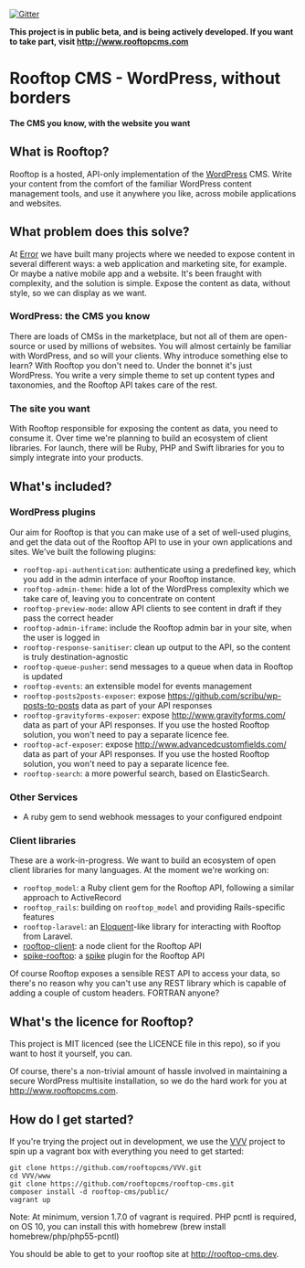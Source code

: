[![Gitter](https://badges.gitter.im/rooftopcms/rooftop-cms.svg)](https://gitter.im/rooftopcms/rooftop-cms?utm_source=badge&utm_medium=badge&utm_campaign=pr-badge)

__This project is in public beta, and is being actively developed. If you want to take part,
visit http://www.rooftopcms.com__
# Rooftop CMS - WordPress, without borders
__The CMS you know, with the website you want__

## What is Rooftop?
Rooftop is a hosted, API-only implementation of the [WordPress](http://wordpress.org) CMS. Write your content from the comfort of the familiar WordPress content management tools, and use it anywhere you like, across mobile applications and websites.

## What problem does this solve?
At [Error](http://www.errorstudio.co.uk) we have built many projects where we needed to expose content in several different ways: a web application and marketing site, for example. Or maybe a native mobile app and a website. It's been fraught with complexity, and the solution is simple. Expose the content as data, without style, so we can display as we want.

### WordPress: the CMS you know
There are loads of CMSs in the marketplace, but not all of them are open-source or used by millions of websites. You will almost certainly be familiar with WordPress, and so will your clients. Why introduce something else to learn? With Rooftop you don't need to. Under the bonnet it's just WordPress. You write a very simple theme to set up content types and taxonomies, and the Rooftop API takes care of the rest.

### The site you want
With Rooftop responsible for exposing the content as data, you need to consume it. Over time we're planning to build an ecosystem of client libraries. For launch, there will be Ruby, PHP and Swift libraries for you to simply integrate into your products.

## What's included?

### WordPress plugins
Our aim for Rooftop is that you can make use of a set of well-used plugins, and get the data out of the Rooftop API to use in your own applications and sites. We've built the following plugins:

* `rooftop-api-authentication`: authenticate using a predefined key, which you add in the admin interface of your Rooftop instance.
* `rooftop-admin-theme`: hide a lot of the WordPress complexity which we take care of, leaving you to concentrate on content
* `rooftop-preview-mode`: allow API clients to see content in draft if they pass the correct header
* `rooftop-admin-iframe`: include the Rooftop admin bar in your site, when the user is logged in
* `rooftop-response-sanitiser`: clean up output to the API, so the content is truly destination-agnostic
* `rooftop-queue-pusher`: send messages to a queue when data in Rooftop is updated
* `rooftop-events`: an extensible model for events management
* `rooftop-posts2posts-exposer`: expose https://github.com/scribu/wp-posts-to-posts data as part of your API responses
* `rooftop-gravityforms-exposer`: expose http://www.gravityforms.com/ data as part of your API responses. If you use the hosted Rooftop solution, you won't need to pay a separate licence fee.
* `rooftop-acf-exposer`: expose http://www.advancedcustomfields.com/ data as part of your API responses. If you use the hosted Rooftop solution, you won't need to pay a separate licence fee.
* `rooftop-search`: a more powerful search, based on ElasticSearch.

### Other Services

* A ruby gem to send webhook messages to your configured endpoint

### Client libraries
These are a work-in-progress. We want to build an ecosystem of open client libraries for many languages. At the moment we're working on:

* `rooftop_model`: a Ruby client gem for the Rooftop API, following a similar approach to ActiveRecord
* `rooftop_rails`: building on `rooftop_model` and providing Rails-specific features
* `rooftop-laravel`: an [Eloquent](http://laravel.com/docs/5.1/eloquent)-like library for interacting with Rooftop from Laravel.
* [rooftop-client](https://github.com/carrot/rooftop-node): a node client for the Rooftop API
* [spike-rooftop](https://github.com/static-dev/spike-rooftop): a [spike](https://github.com/static-dev/spike) plugin for the Rooftop API

Of course Rooftop exposes a sensible REST API to access your data, so there's no reason why you can't use any REST library which is capable of adding a couple of custom headers. FORTRAN anyone?

## What's the licence for Rooftop?
This project is MIT licenced (see the LICENCE file in this repo), so if you want to host it yourself, you can.

Of course, there's a non-trivial amount of hassle involved in maintaining a secure WordPress multisite installation, so we do the hard work for you at http://www.rooftopcms.com. 

## How do I get started?
If you're trying the project out in development, we use the [VVV](https://github.com/rooftopcms/VVV) project to spin up a vagrant box with everything you need to get started:

```
git clone https://github.com/rooftopcms/VVV.git
cd VVV/www
git clone https://github.com/rooftopcms/rooftop-cms.git
composer install -d rooftop-cms/public/
vagrant up
```

Note: At minimum, version 1.7.0 of vagrant is required.
      PHP pcntl is required, on OS 10, you can install this with homebrew (brew install homebrew/php/php55-pcntl)
      

You should be able to get to your rooftop site at http://rooftop-cms.dev.
